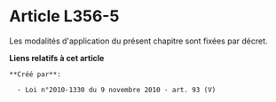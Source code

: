 # Article L356-5

Les modalités d'application du présent chapitre sont fixées par décret.

**Liens relatifs à cet article**

	**Créé par**:

	  - Loi n°2010-1330 du 9 novembre 2010 - art. 93 (V)
